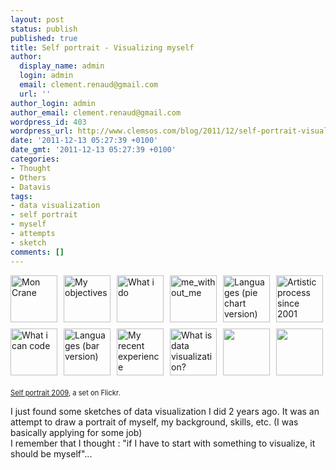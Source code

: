 ```yaml
---
layout: post
status: publish
published: true
title: Self portrait - Visualizing myself
author:
  display_name: admin
  login: admin
  email: clement.renaud@gmail.com
  url: ''
author_login: admin
author_email: clement.renaud@gmail.com
wordpress_id: 403
wordpress_url: http://www.clemsos.com/blog/2011/12/self-portrait-visualize-myself/
date: '2011-12-13 05:27:39 +0100'
date_gmt: '2011-12-13 05:27:39 +0100'
categories:
- Thought
- Others
- Datavis
tags:
- data visualization
- self portrait
- myself
- attempts
- sketch
comments: []
---
```

<div style="padding: 0; overflow: hidden; margin: 0; width: 500px;"><a style="text-decoration: none;" title="Mon Crane" href="http://www.flickr.com/photos/clement-renaud/6498529931/in/set-72157628385819011/"><img style="padding: 0 10px 10px 0; width: 75px; height: 75px; float: left;" src="http://farm8.staticflickr.com/7031/6498529931_8ee7dd3a27_s.jpg" alt="Mon Crane" /></a><a style="text-decoration: none;" title="My objectives" href="http://www.flickr.com/photos/clement-renaud/6498531319/in/set-72157628385819011/"><img style="padding: 0 10px 10px 0; width: 75px; height: 75px; float: left;" src="http://farm8.staticflickr.com/7158/6498531319_87837b7813_s.jpg" alt="My objectives" /></a><a style="text-decoration: none;" title="What i do" href="http://www.flickr.com/photos/clement-renaud/6498532749/in/set-72157628385819011/"><img style="padding: 0 10px 10px 0; width: 75px; height: 75px; float: left;" src="http://farm8.staticflickr.com/7157/6498532749_f673196250_s.jpg" alt="What i do" /></a><a style="text-decoration: none;" title="me_without_me" href="http://www.flickr.com/photos/clement-renaud/6498534239/in/set-72157628385819011/"><img style="padding: 0 10px 10px 0; width: 75px; height: 75px; float: left;" src="http://farm8.staticflickr.com/7141/6498534239_a34a80dbd7_s.jpg" alt="me_without_me" /></a><a style="text-decoration: none;" title="Languages (pie chart version)" href="http://www.flickr.com/photos/clement-renaud/6498534877/in/set-72157628385819011/"><img style="padding: 0 10px 10px 0; width: 75px; height: 75px; float: left;" src="http://farm8.staticflickr.com/7164/6498534877_b198520e8d_s.jpg" alt="Languages (pie chart version)" /></a><a style="text-decoration: none;" title="Artistic process since 2001" href="http://www.flickr.com/photos/clement-renaud/6498535781/in/set-72157628385819011/"><img style="padding: 0 0 10px 0; width: 75px; height: 75px; float: left;" src="http://farm8.staticflickr.com/7006/6498535781_1f05b64aed_s.jpg" alt="Artistic process since 2001" /></a><br clear="all" /><a style="text-decoration: none;" title="What i can code" href="http://www.flickr.com/photos/clement-renaud/6498536705/in/set-72157628385819011/"><img style="padding: 0 10px 10px 0; width: 75px; height: 75px; float: left;" src="http://farm8.staticflickr.com/7019/6498536705_8ee95b0beb_s.jpg" alt="What i can code" /></a><a style="text-decoration: none;" title="Languages (bar version)" href="http://www.flickr.com/photos/clement-renaud/6498537377/in/set-72157628385819011/"><img style="padding: 0 10px 10px 0; width: 75px; height: 75px; float: left;" src="http://farm8.staticflickr.com/7017/6498537377_f2344dc45f_s.jpg" alt="Languages (bar version)" /></a><a style="text-decoration: none;" title="My recent experience" href="http://www.flickr.com/photos/clement-renaud/6498538795/in/set-72157628385819011/"><img style="padding: 0 10px 10px 0; width: 75px; height: 75px; float: left;" src="http://farm8.staticflickr.com/7031/6498538795_dfba82abb4_s.jpg" alt="My recent experience" /></a><a style="text-decoration: none;" title="What is data visualization?" href="http://www.flickr.com/photos/clement-renaud/6498539849/in/set-72157628385819011/"><img style="padding: 0 10px 10px 0; width: 75px; height: 75px; float: left;" src="http://farm8.staticflickr.com/7015/6498539849_fcfaaf1a57_s.jpg" alt="What is data visualization?" /></a><img style="padding: 0 10px 10px 0; width: 75px; height: 75px; float: left;" src="http://l.yimg.com/g/images/gallery-empty-icon.gif" alt="" /><img style="padding: 0 0 10px 0; width: 75px; height: 75px; float: left;" src="http://l.yimg.com/g/images/gallery-empty-icon.gif" alt="" /></div>
<div style="font-size: 0.8em; margin-top: 0px; margin-bottom: 5px;">
<p><a href="http://www.flickr.com/photos/clement-renaud/sets/72157628385819011/">Self portrait 2009</a>, a set on Flickr.</p>
</div>
<p>I just found some sketches of data visualization I did 2 years ago. It was an attempt to draw a portrait of myself, my background, skills, etc. (I was basically applying for some job)<br />
I remember that I thought : "if I have to start with something to visualize, it should be myself"...</p>
